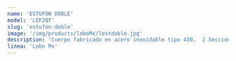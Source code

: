 ```yaml
---
name: 'ESTUFON DOBLE'
model: 'LEF2QT'
slug: 'estufon-doble'
image: '/img/products/loboMx/lestdoble.jpg'
description: 'Cuerpo fabricado en acero inoxidable tipo 430.  2 Secciones parillas superiores en hierro fundido. 2 Potentes quemadores triples concentrico cada quemador perilla individual 50,000 BTU/H. Perillas con mandos color rojo y amarillo. Valvulas IUSA certificadas uso industrial. 2 Charolas escurrimiento en acero inoxidable. Estructura de acero tipo 430 en acero inoxidable con regatones niveladores. Peso 87 kgs'
linea: 'Lobo Mx'
---
```

